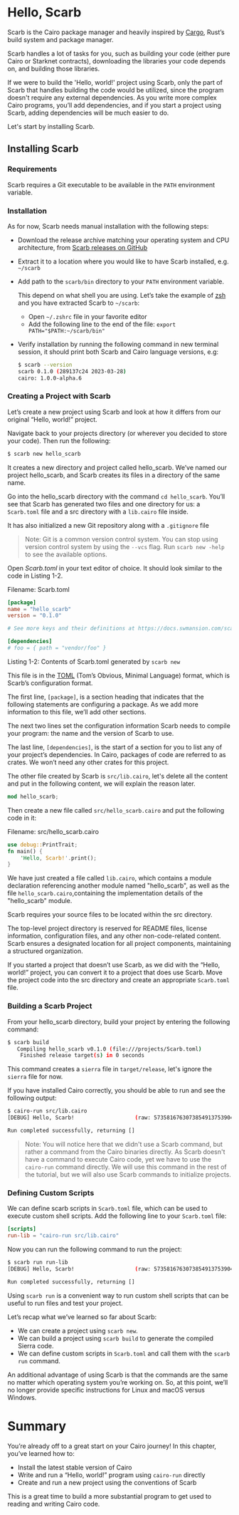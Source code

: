 # Hello, Scarb

Scarb is the Cairo package manager and heavily inspired by [Cargo](https://doc.rust-lang.org/cargo/), Rust’s build system and package manager.

Scarb handles a lot of tasks for you, such as building your code (either pure Cairo or Starknet contracts), downloading the libraries your code depends on, and building those libraries.

If we were to build the 'Hello, world!' project using Scarb, only the part of Scarb that handles building the code would be utilized, since the program doesn't require any external dependencies. As you write more complex Cairo programs, you’ll add dependencies, and if you start a project using Scarb, adding dependencies will be much easier to do.

Let's start by installing Scarb.

## Installing Scarb

### Requirements

Scarb requires a Git executable to be available in the `PATH` environment variable.

### Installation

As for now, Scarb needs manual installation with the following steps:

- Download the release archive matching your operating system and CPU architecture, from [Scarb releases on GitHub](https://github.com/software-mansion/scarb/releases)
- Extract it to a location where you would like to have Scarb installed, e.g. `~/scarb`
- Add path to the `scarb/bin` directory to your `PATH` environment variable.

  This depend on what shell you are using. Let’s take the example of [zsh](https://ohmyz.sh/) and you have extracted Scarb to `~/scarb`:

  - Open `~/.zshrc` file in your favorite editor
  - Add the following line to the end of the file: `export PATH="$PATH:~/scarb/bin"`

- Verify installation by running the following command in new terminal session, it should print both Scarb and Cairo language versions, e.g:

  ```bash
  $ scarb --version
  scarb 0.1.0 (289137c24 2023-03-28)
  cairo: 1.0.0-alpha.6
  ```

### Creating a Project with Scarb

Let’s create a new project using Scarb and look at how it differs from our original “Hello, world!” project.

Navigate back to your projects directory (or wherever you decided to store your code). Then run the following:

```bash
$ scarb new hello_scarb
```

It creates a new directory and project called hello_scarb. We’ve named our project hello_scarb, and Scarb creates its files in a directory of the same name.

Go into the hello_scarb directory with the command `cd hello_scarb`. You’ll see that Scarb has generated two files and one directory for us: a `Scarb.toml` file and a src directory with a `lib.cairo` file inside.

It has also initialized a new Git repository along with a `.gitignore` file

> Note: Git is a common version control system. You can stop using version control system by using the `--vcs` flag.
> Run `scarb new -help` to see the available options.

Open _Scarb.toml_ in your text editor of choice. It should look similar to the code in Listing 1-2.

<span class="filename">Filename: Scarb.toml</span>

```toml
[package]
name = "hello_scarb"
version = "0.1.0"

# See more keys and their definitions at https://docs.swmansion.com/scarb/docs/reference/manifest

[dependencies]
# foo = { path = "vendor/foo" }
```

<span class="caption">Listing 1-2: Contents of Scarb.toml generated by `scarb new`</span>

This file is in the [TOML](https://toml.io/) (Tom’s Obvious, Minimal Language) format, which is Scarb’s configuration format.

The first line, `[package]`, is a section heading that indicates that the following statements are configuring a package. As we add more information to this file, we’ll add other sections.

The next two lines set the configuration information Scarb needs to compile your program: the name and the version of Scarb to use.

The last line, `[dependencies]`, is the start of a section for you to list any of your project’s dependencies. In Cairo, packages of code are referred to as crates. We won’t need any other crates for this project.

The other file created by Scarb is `src/lib.cairo`, let's delete all the content and put in the following content, we will explain the reason later.

```rust
mod hello_scarb;
```

Then create a new file called `src/hello_scarb.cairo` and put the following code in it:

<span class="filename">Filename: src/hello_scarb.cairo</span>

```rust
use debug::PrintTrait;
fn main() {
    'Hello, Scarb!'.print();
}
```

We have just created a file called `lib.cairo`, which contains a module declaration referencing another module named "hello_scarb", as well as the file `hello_scarb.cairo`,containing the implementation details of the "hello_scarb" module.

Scarb requires your source files to be located within the src directory.

The top-level project directory is reserved for README files, license information, configuration files, and any other non-code-related content.
Scarb ensures a designated location for all project components, maintaining a structured organization.

If you started a project that doesn’t use Scarb, as we did with the “Hello, world!” project, you can convert it to a project that does use Scarb. Move the project code into the src directory and create an appropriate `Scarb.toml` file.

### Building a Scarb Project

From your hello_scarb directory, build your project by entering the following command:

```bash
$ scarb build
   Compiling hello_scarb v0.1.0 (file:///projects/Scarb.toml)
    Finished release target(s) in 0 seconds
```

This command creates a `sierra` file in `target/release`, let's ignore the `sierra` file for now.

If you have installed Cairo correctly, you should be able to run and see the following output:

```bash
$ cairo-run src/lib.cairo
[DEBUG] Hello, Scarb!                   (raw: 5735816763073854913753904210465)

Run completed successfully, returning []
```

> Note: You will notice here that we didn't use a Scarb command, but rather a command from the Cairo binaries directly.
> As Scarb doesn't have a command to execute Cairo code, yet we have to use the `cairo-run` command directly.
> We will use this command in the rest of the tutorial, but we will also use Scarb commands to initialize projects.

### Defining Custom Scripts

We can define scarb scripts in `Scarb.toml` file, which can be used to execute custom shell scripts.
Add the following line to your `Scarb.toml` file:

```toml
[scripts]
run-lib = "cairo-run src/lib.cairo"
```

Now you can run the following command to run the project:

```bash
$ scarb run run-lib
[DEBUG] Hello, Scarb!                   (raw: 5735816763073854913753904210465)

Run completed successfully, returning []
```

Using `scarb run` is a convenient way to run custom shell scripts that can be useful to run files and test your project.

Let’s recap what we’ve learned so far about Scarb:

- We can create a project using `scarb new`.
- We can build a project using `scarb build` to generate the compiled Sierra code.
- We can define custom scripts in `Scarb.toml` and call them with the `scarb run` command.

An additional advantage of using Scarb is that the commands are the same no matter which operating system you’re working on. So, at this point, we’ll no longer provide specific instructions for Linux and macOS versus Windows.

# Summary

You’re already off to a great start on your Cairo journey! In this chapter, you’ve learned how to:

- Install the latest stable version of Cairo
- Write and run a “Hello, world!” program using `cairo-run` directly
- Create and run a new project using the conventions of Scarb

This is a great time to build a more substantial program to get used to reading and writing Cairo code.
